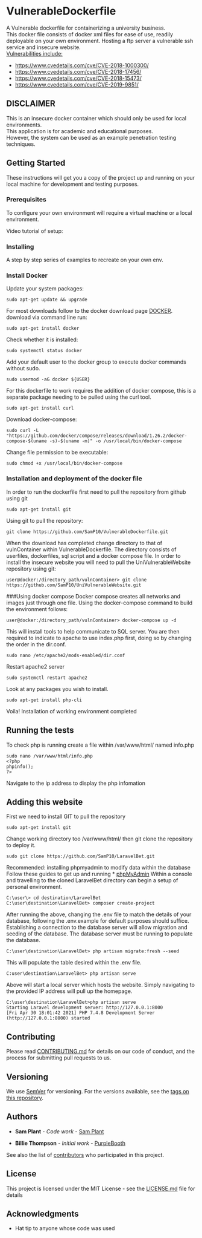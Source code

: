 # VulnerableDockerfile
A Vulnerable dockerfile for containerizing a university business.<br>
This docker file consists of docker xml files for ease of use, readily deployable on your own environment. 
Hosting a ftp server a vulnerable ssh service and insecure website.
<br>
<u>Vulnerabilities include:</u>
<ul>
<li><a href="https://www.cvedetails.com/cve/CVE-2018-1000300/">https://www.cvedetails.com/cve/CVE-2018-1000300/</a></li>
<li><a href="https://www.cvedetails.com/cve/CVE-2018-17456/">https://www.cvedetails.com/cve/CVE-2018-17456/</a></li>
<li><a href="https://www.cvedetails.com/cve/CVE-2018-15473/">https://www.cvedetails.com/cve/CVE-2018-15473/</a></li>
<li><a href="https://www.cvedetails.com/cve/CVE-2019-9851/">https://www.cvedetails.com/cve/CVE-2019-9851/</a></li>
</ul>

## DISCLAIMER
This is an insecure docker container which should only be used for local environments.<br>
This application is for academic and educational purposes.<br>
However, the system can be used as an example penetration testing techniques.

## Getting Started

These instructions will get you a copy of the project up and running on your local machine for development and testing purposes.

### Prerequisites

To configure your own environment will require a virtual machine or a local environment.

Video tutorial of setup:





### Installing

A step by step series of examples to recreate on your own env.

### Install Docker
Update your system packages:
```
sudo apt-get update && upgrade
```
For most downloads follow to the docker download page [DOCKER](https://docs.docker.com/engine/install/).
download via command line run:
```
sudo apt-get install docker
```
Check whether it is installed:
```
sudo systemctl status docker
```
Add your default user to the docker group to execute docker commands without sudo.
```
sudo usermod -aG docker ${USER}
```
For this dockerfile to work requires the addition of docker compose, this is a separate package needing to be pulled using the curl tool.
````
sudo apt-get install curl
````
Download docker-compose:
```
sudo curl -L "https://github.com/docker/compose/releases/download/1.26.2/docker-compose-$(uname -s)-$(uname -m)" -o /usr/local/bin/docker-compose
```
Change file permission to be executable:
```
sudo chmod +x /usr/local/bin/docker-compose
```

### Installation and deployment of the docker file
In order to run the dockerfile first need to pull the repository from github using git

```
sudo apt-get install git
```

Using git to pull the repository:
```
git clone https://github.com/SamP10/VulnerableDockerfile.git
```
When the download has completed change directory to that of vulnContainer within VulnerableDockerfile.
The directory consists of userfiles, dockerfiles, sql script and a docker compose file.
In order to install the insecure website you will need to pull the UniVulnerableWebsite repository using git:
```
user@docker:/directory_path/vulnContainer> git clone https://github.com/SamP10/UniVulnerableWebsite.git
```
###Using docker compose
Docker compose creates all networks and images just through one file. Using the docker-compose command to build the environment follows:
```
user@docker:/directory_path/vulnContainer> docker-compose up -d
```

This will install tools to help communicate to SQL server.
You are then required to indicate to apache to use index.php first, doing so by changing the order in the dir.conf.

```
sudo nano /etc/apache2/mods-enabled/dir.conf
```
Restart apache2 server

```
sudo systemctl restart apache2
```
Look at any packages you wish to install.

```
sudo apt-get install php-cli
```
Voila! Installation of working environment completed

## Running the tests

To check php is running create a file within /var/www/html/ named info.php

```
sudo nano /var/www/html/info.php
<?php
phpinfo();
?>
```
Navigate to the ip address to display the php infomation


## Adding this website

First we need to install GIT to pull the repository

```
sudo apt-get install git
```

Change working directory too /var/www/html/ then git clone the repository to deploy it.

```
sudo git clone https://github.com/SamP10/LaravelBet.git
```

Recommended: installing phpmyadmin to modify data within the database
Follow these guides to get up and running * [phpMyAdmin](https://www.digitalocean.com/community/tutorials/how-to-install-and-secure-phpmyadmin-on-ubuntu-20-04)
Within a console and travelling to the cloned LaravelBet directory can begin a setup of personal environment.

```
C:\user\> cd destination/LaravelBet
C:\user\destination\LaravelBet> composer create-project
```
After running the above, changing the .env file to match the details of your database, following the .env.example for default purposes should suffice.
Establishing a connection to the database server will allow migration and seeding of the database. The database server must be running to populate the database.
```
C:\user\destination\LaravelBet> php artisan migrate:fresh --seed
```
This will populate the table desired within the .env file.

```
C:user\destination\LaravelBet> php artisan serve
```
Above will start a local server which hosts the website. Simply navigating to the provided IP address will pull up the homepage.
```
C:\user\destination\LaravelBet>php artisan serve
Starting Laravel development server: http://127.0.0.1:8000
[Fri Apr 30 18:01:42 2021] PHP 7.4.8 Development Server (http://127.0.0.1:8000) started
```
## Contributing

Please read [CONTRIBUTING.md](https://gist.github.com/PurpleBooth/b24679402957c63ec426) for details on our code of conduct, and the process for submitting pull requests to us.

## Versioning

We use [SemVer](http://semver.org/) for versioning. For the versions available, see the [tags on this repository](https://github.com/your/project/tags).

## Authors
* **Sam Plant** - *Code work* - [Sam Plant](https://github.com/SamP10)

* **Billie Thompson** - *Initial work* - [PurpleBooth](https://github.com/PurpleBooth)

See also the list of [contributors](https://github.com/your/project/contributors) who participated in this project.

## License

This project is licensed under the MIT License - see the [LICENSE.md](LICENSE.md) file for details

## Acknowledgments

* Hat tip to anyone whose code was used
